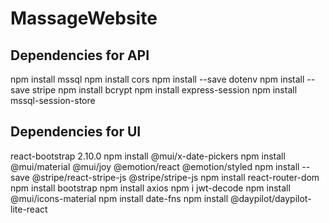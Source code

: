 # MassageWebsite

## Dependencies for API

npm install mssql
npm install cors
npm install --save dotenv
npm install --save stripe
npm install bcrypt
npm install express-session
npm install mssql-session-store

## Dependencies for UI

react-bootstrap 2.10.0
npm install @mui/x-date-pickers
npm install @mui/material @mui/joy @emotion/react @emotion/styled
npm install --save @stripe/react-stripe-js @stripe/stripe-js
npm install react-router-dom
npm install bootstrap
npm install axios
npm i jwt-decode
npm install @mui/icons-material
npm install date-fns
npm install @daypilot/daypilot-lite-react
